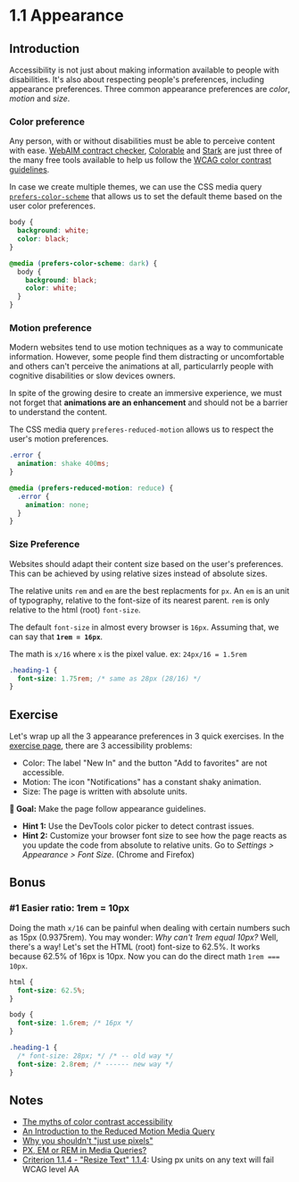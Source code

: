 # 1.1 Appearance

## Introduction

Accessibility is not just about making information available to people with disabilities.
It's also about respecting people's preferences, including appearance preferences.
Three common appearance preferences are _color_, _motion_ and _size_.

### Color preference

Any person, with or without disabilities must be able to perceive content with ease. [WebAIM contract checker](https://webaim.org/resources/contrastchecker/), [Colorable](https://colorable.jxnblk.com/001b66/00ffa2) and [Stark](https://www.getstark.co/) are just three of the many free tools available to help us follow the [WCAG color contrast guidelines](https://webaim.org/articles/contrast/).

In case we create multiple themes, we can use the CSS media query [`prefers-color-scheme`](https://developer.mozilla.org/en-US/docs/Web/CSS/@media/prefers-color-scheme) that allows us to set the default theme based on the user color preferences.

```css
body {
  background: white;
  color: black;
}

@media (prefers-color-scheme: dark) {
  body {
    background: black;
    color: white;
  }
}
```

### Motion preference

Modern websites tend to use motion techniques as a way to communicate information. However, some people find them distracting or uncomfortable and others can't perceive the animations at all, particularrly people with cognitive disabilities or slow devices owners.

In spite of the growing desire to create an immersive experience, we must not forget that **animations are an enhancement** and should not be a barrier to understand the content.

The CSS media query `preferes-reduced-motion` allows us to respect the user's motion preferences.

```css
.error {
  animation: shake 400ms;
}

@media (prefers-reduced-motion: reduce) {
  .error {
    animation: none;
  }
}
```

### Size Preference

Websites should adapt their content size based on the user's preferences. This can be achieved by using relative sizes instead of absolute sizes.

The relative units `rem` and `em` are the best replacments for `px`. An `em` is an unit of typography, relative to the font-size of its nearest parent. `rem` is only relative to the html (root) `font-size`.

The default `font-size` in almost every browser is `16px`. Assuming that, we can say that **`1rem = 16px`**.

The math is `x/16` where `x` is the pixel value. ex: `24px/16 = 1.5rem`

```css
.heading-1 {
  font-size: 1.75rem; /* same as 28px (28/16) */
}
```

## Exercise

Let's wrap up all the 3 appearance preferences in 3 quick exercises.
In the [exercise page](../exercises/1.2.html), there are 3 accessibility problems:

- Color: The label "New In" and the button "Add to favorites" are not accessible.
- Motion: The icon "Notifications" has a constant shaky animation.
- Size: The page is written with absolute units.

**🎯 Goal:** Make the page follow appearance guidelines.

- **Hint 1:** Use the DevTools color picker to detect contrast issues.
- **Hint 2:** Customize your browser font size to see how the page reacts as you update the code from absolute to relative units. Go to _Settings > Appearance > Font Size_. (Chrome and Firefox)

## Bonus

### #1 Easier ratio: 1rem = 10px

Doing the math `x/16` can be painful when dealing with certain numbers such as 15px (0.9375rem). You may wonder: _Why can't 1rem equal 10px?_ Well, there's a way! Let's set the HTML (root) font-size to 62.5%. It works because 62.5% of 16px is 10px. Now you can do the direct math `1rem === 10px`.

```css
html {
  font-size: 62.5%;
}

body {
  font-size: 1.6rem; /* 16px */
}

.heading-1 {
  /* font-size: 28px; */ /* -- old way */
  font-size: 2.8rem; /* ------ new way */
}
```

## Notes

- [The myths of color contrast accessibility](https://uxmovement.com/buttons/the-myths-of-color-contrast-accessibility/)
- [An Introduction to the Reduced Motion Media Query](https://css-tricks.com/introduction-reduced-motion-media-query/)
- [Why you shouldn't "just use pixels"](https://engageinteractive.co.uk/blog/em-vs-rem-vs-px)
- [PX, EM or REM in Media Queries?](https://zellwk.com/blog/media-query-units/)
- [Criterion 1.1.4 - "Resize Text" 1.1.4](https://www.w3.org/TR/2016/NOTE-UNDERSTANDING-WCAG20-20161007/visual-audio-contrast-scale.html): Using px units on any text will fail WCAG level AA
